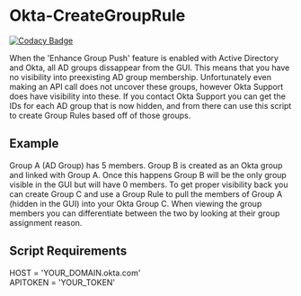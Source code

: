 # Okta-CreateGroupRule

[![Codacy Badge](https://api.codacy.com/project/badge/Grade/365e9646bdbb4f3b8d6c04060f0ce676)](https://www.codacy.com/manual/cloudkevin_2/Okta-CreateGroupRule?utm_source=github.com&amp;utm_medium=referral&amp;utm_content=cloudkevin/Okta-CreateGroupRule&amp;utm_campaign=Badge_Grade)

When the 'Enhance Group Push' feature is enabled with Active Directory and Okta, all AD groups dissappear from the GUI. This means that you have no visibility into preexisting AD group membership. Unfortunately even making an API call does not uncover these groups, however Okta Support does have visibility into these. If you contact Okta Support you can get the IDs for each AD group that is now hidden, and from there can use this script to create Group Rules based off of those groups.

## Example
Group A (AD Group) has 5 members. Group B is created as an Okta group and linked with Group A. Once this happens Group B will be the only group visible in the GUI but will have 0 members. To get proper visibility back you can create Group C and use a Group Rule to pull the members of Group A (hidden in the GUI) into your Okta Group C. When viewing the group members you can differentiate between the two by looking at their group assignment reason.

## Script Requirements
HOST = 'YOUR_DOMAIN.okta.com'  
APITOKEN = 'YOUR_TOKEN'
